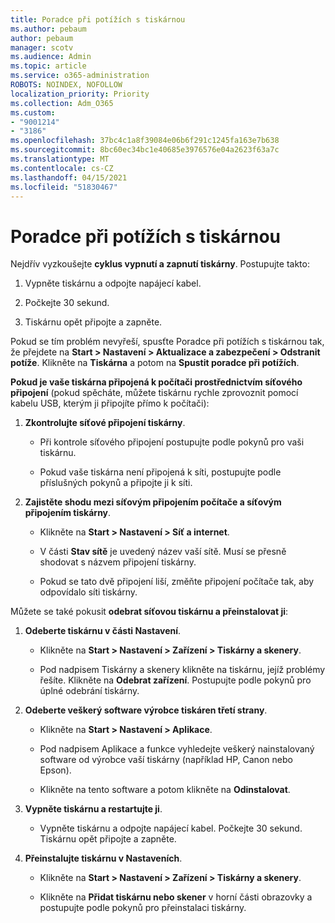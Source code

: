 ```yaml
---
title: Poradce při potížích s tiskárnou
ms.author: pebaum
author: pebaum
manager: scotv
ms.audience: Admin
ms.topic: article
ms.service: o365-administration
ROBOTS: NOINDEX, NOFOLLOW
localization_priority: Priority
ms.collection: Adm_O365
ms.custom:
- "9001214"
- "3186"
ms.openlocfilehash: 37bc4c1a8f39084e06b6f291c1245fa163e7b638
ms.sourcegitcommit: 8bc60ec34bc1e40685e3976576e04a2623f63a7c
ms.translationtype: MT
ms.contentlocale: cs-CZ
ms.lasthandoff: 04/15/2021
ms.locfileid: "51830467"
---
```

# <a name="troubleshoot-your-printer"></a>Poradce při potížích s tiskárnou

Nejdřív vyzkoušejte **cyklus vypnutí a zapnutí tiskárny**. Postupujte takto:

1. Vypněte tiskárnu a odpojte napájecí kabel.

2. Počkejte 30 sekund.

3. Tiskárnu opět připojte a zapněte.

Pokud se tím problém nevyřeší, spusťte Poradce při potížích s tiskárnou tak, že přejdete na **Start > Nastavení > Aktualizace a zabezpečení > Odstranit potíže**. Klikněte na **Tiskárna** a potom na **Spustit poradce při potížích**.

**Pokud je vaše tiskárna připojená k počítači prostřednictvím síťového připojení** (pokud spěcháte, můžete tiskárnu rychle zprovoznit pomocí kabelu USB, kterým ji připojíte přímo k počítači):

1. **Zkontrolujte síťové připojení tiskárny**.
    
    - Při kontrole síťového připojení postupujte podle pokynů pro vaši tiskárnu.

    - Pokud vaše tiskárna není připojená k síti, postupujte podle příslušných pokynů a připojte ji k síti.

2. **Zajistěte shodu mezi síťovým připojením počítače a síťovým připojením tiskárny**.

    - Klikněte na **Start > Nastavení > Síť a internet**.

    - V části **Stav sítě** je uvedený název vaší sítě. Musí se přesně shodovat s názvem připojení tiskárny.

    - Pokud se tato dvě připojení liší, změňte připojení počítače tak, aby odpovídalo síti tiskárny.

Můžete se také pokusit **odebrat síťovou tiskárnu a přeinstalovat ji**:

1. **Odeberte tiskárnu v části Nastavení**.

    - Klikněte na **Start > Nastavení > Zařízení > Tiskárny a skenery**.

    - Pod nadpisem Tiskárny a skenery klikněte na tiskárnu, jejíž problémy řešíte. Klikněte na **Odebrat zařízení**. Postupujte podle pokynů pro úplné odebrání tiskárny.

2. **Odeberte veškerý software výrobce tiskáren třetí strany**.

    - Klikněte na **Start > Nastavení > Aplikace**.

    - Pod nadpisem Aplikace a funkce vyhledejte veškerý nainstalovaný software od výrobce vaší tiskárny (například HP, Canon nebo Epson).

    - Klikněte na tento software a potom klikněte na **Odinstalovat**.

3. **Vypněte tiskárnu a restartujte ji**.

    - Vypněte tiskárnu a odpojte napájecí kabel. Počkejte 30 sekund. Tiskárnu opět připojte a zapněte.

4. **Přeinstalujte tiskárnu v Nastaveních**.

    - Klikněte na **Start > Nastavení > Zařízení > Tiskárny a skenery**.
 
    - Klikněte na **Přidat tiskárnu nebo skener** v horní části obrazovky a postupujte podle pokynů pro přeinstalaci tiskárny.
